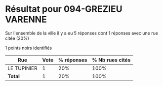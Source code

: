 # Résultat pour 094-GREZIEU VARENNE

Sur l'ensemble de la ville il y a eu 5 réponses dont 1 réponses avec une rue citée (20%)

1 points noirs identifiés

| Rue | Vote | % réponses | % Nb rues cités|
|-----|------|------------|----------------|
| LE TUPINIER | 1 | 20% | 100%|
| **Total** | 1 | 20% | 100%|
